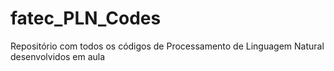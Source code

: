 # fatec_PLN_Codes
Repositório com todos os códigos de Processamento de Linguagem Natural desenvolvidos em aula
